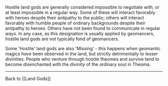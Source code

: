 Hostile land gods are generally considered impossible to negotiate with, or at least impossible in a regular way.  Some of these will interact favorably with heroes despite their antipathy to the public; others will interact favorably with humble people of ordinary backgrounds despite their antipathy to heroes.  Others have not been found to communicate in regular ways.  In any case, as this designation is usually applied by geomancers, hostile land gods are not typically fond of geomancers.

Some 'Hostile' land gods are also 'Missing' - this happens when geomantic magics *have* been observed in the land, but strictly detrimentally to lesser divinities.  People who venture through hostile theomes and survive tend to become disenchanted with the divinity of the ordinary soul in Theoma.

---
Back to [[Land Gods]]